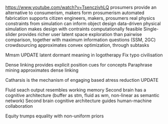 https://www.youtube.com/watch?v=TsenczivhLQ
prosumers provide an alternative to consumerism, makers form prosumerism
automated fabrication supports citizen engineers, makers, prosumers
real physics constraints from simulation can inform object design
data-driven physical simulation makes design with contraints computationally feasible 
Single-slider provides richer user latent space exploration than pairwise comparison, together with maximum information questions (SSM, 2GC)
crowdsourcing approximates convex optimization, through subtasks

Mmsm
UPDATE latent dormant meaning in logotherapy
Fix typo civilisation

Dense linking provides explicit position cues for concepts
Paraphrase mining approximates dense linking

Catharsis is the mechanism of engaging based atress reduction UPDATE

Fluid seach output resembles working memory
Second brain has a cognitive architecture (buffer as stm, fluid as wm, non-linear as semantic network)
Second brain cognitive architecture guides human-machine collaboration

Equity trumps equality with non-uniform priors
